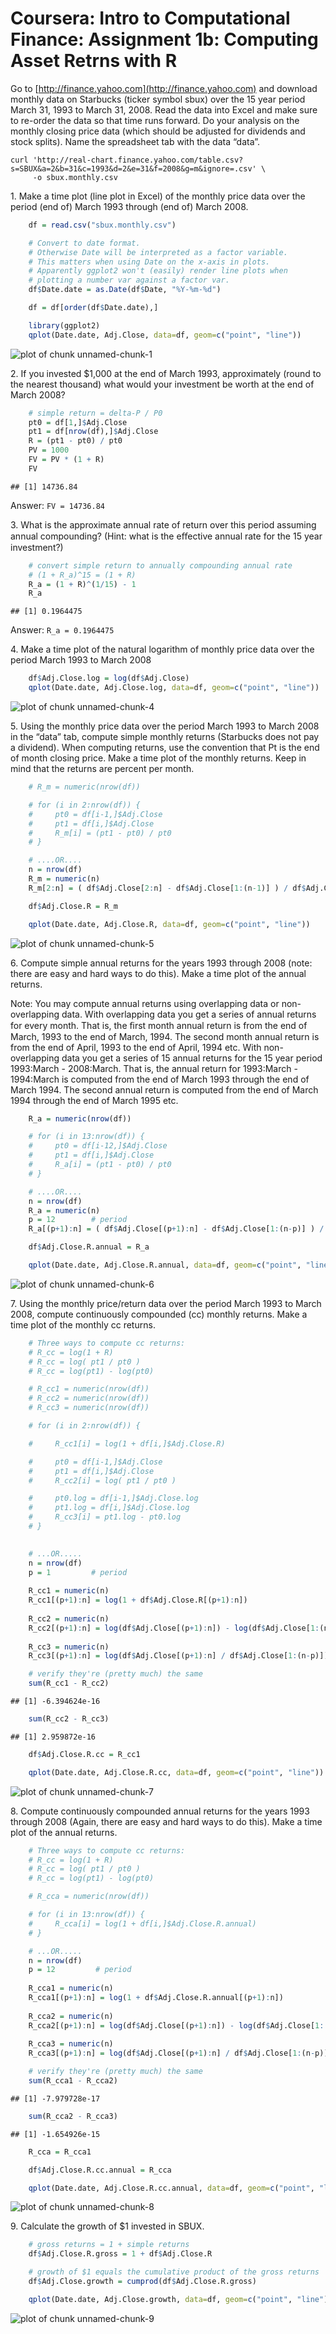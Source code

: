 
# Coursera: Intro to Computational Finance: Assignment 1b: Computing Asset Retrns with R


Go to [http://finance.yahoo.com](http://finance.yahoo.com) and download monthly data on Starbucks (ticker
symbol sbux) over the 15 year period March 31, 1993 to March 31, 2008. Read the
data into Excel and make sure to re-order the data so that time runs forward.
Do your analysis on the monthly closing price data (which should be adjusted
for dividends and stock splits). Name the spreadsheet tab with the data “data”.


    curl 'http://real-chart.finance.yahoo.com/table.csv?s=SBUX&a=2&b=31&c=1993&d=2&e=31&f=2008&g=m&ignore=.csv' \
         -o sbux.monthly.csv


1\. Make a time plot (line plot in Excel) of the monthly price data over the
period (end of) March 1993 through (end of) March 2008.



```r
    df = read.csv("sbux.monthly.csv")

    # Convert to date format.
    # Otherwise Date will be interpreted as a factor variable.
    # This matters when using Date on the x-axis in plots.
    # Apparently ggplot2 won't (easily) render line plots when
    # plotting a number var against a factor var.
    df$Date.date = as.Date(df$Date, "%Y-%m-%d") 

    df = df[order(df$Date.date),] 

    library(ggplot2)
    qplot(Date.date, Adj.Close, data=df, geom=c("point", "line"))
```

![plot of chunk unnamed-chunk-1](figure/unnamed-chunk-1-1.png)


2\. If you invested $1,000 at the end of March 1993, approximately (round to
the nearest thousand) what would your investment be worth at the end of March 2008?



```r
    # simple return = delta-P / P0
    pt0 = df[1,]$Adj.Close
    pt1 = df[nrow(df),]$Adj.Close
    R = (pt1 - pt0) / pt0 
    PV = 1000
    FV = PV * (1 + R)
    FV
```

```
## [1] 14736.84
```
    
Answer: `FV = 14736.84`


3\. What is the approximate annual rate of return over this period assuming
annual compounding? (Hint: what is the eﬀective annual rate for the 15 year
investment?)


```r
    # convert simple return to annually compounding annual rate
    # (1 + R_a)^15 = (1 + R)
    R_a = (1 + R)^(1/15) - 1
    R_a
```

```
## [1] 0.1964475
```

Answer: `R_a = 0.1964475`


4\. Make a time plot of the natural logarithm of monthly price data over the
period March 1993 to March 2008 



```r
    df$Adj.Close.log = log(df$Adj.Close)    
    qplot(Date.date, Adj.Close.log, data=df, geom=c("point", "line"))
```

![plot of chunk unnamed-chunk-4](figure/unnamed-chunk-4-1.png)


5\. Using the monthly price data over the period March 1993 to March 2008 in
the “data” tab, compute simple monthly returns (Starbucks does not pay a
dividend). When computing returns, use the convention that Pt is the
end of month closing price. Make a time plot of the monthly returns. 
Keep in mind that the returns are percent per month.



```r
    # R_m = numeric(nrow(df))

    # for (i in 2:nrow(df)) {
    #     pt0 = df[i-1,]$Adj.Close
    #     pt1 = df[i,]$Adj.Close
    #     R_m[i] = (pt1 - pt0) / pt0
    # }

    # ....OR....
    n = nrow(df)
    R_m = numeric(n)
    R_m[2:n] = ( df$Adj.Close[2:n] - df$Adj.Close[1:(n-1)] ) / df$Adj.Close[1:(n-1)]

    df$Adj.Close.R = R_m

    qplot(Date.date, Adj.Close.R, data=df, geom=c("point", "line"))
```

![plot of chunk unnamed-chunk-5](figure/unnamed-chunk-5-1.png)



6\. Compute simple annual returns for the years 1993 through 2008 (note: there
are easy and hard ways to do this). Make a time plot of the annual returns. 

Note: You may compute annual returns using overlapping data or non-overlapping data. 
With overlapping data you get a series of annual returns for every month. That
is, the ﬁrst month annual return is from the end of March, 1993 to the end of
March, 1994. The second month annual return is from the end of April, 1993 to
the end of April, 1994 etc. With non-overlapping data you get a series of 15
annual returns for the 15 year period 1993:March - 2008:March. That is, the
annual return for 1993:March - 1994:March is computed from the end of March
1993 through the end of March 1994. The second annual return is computed from
the end of March 1994 through the end of March 1995 etc.



```r
    R_a = numeric(nrow(df))

    # for (i in 13:nrow(df)) {
    #     pt0 = df[i-12,]$Adj.Close
    #     pt1 = df[i,]$Adj.Close
    #     R_a[i] = (pt1 - pt0) / pt0
    # }

    # ....OR....
    n = nrow(df)
    R_a = numeric(n)
    p = 12        # period
    R_a[(p+1):n] = ( df$Adj.Close[(p+1):n] - df$Adj.Close[1:(n-p)] ) / df$Adj.Close[1:(n-p)]

    df$Adj.Close.R.annual = R_a

    qplot(Date.date, Adj.Close.R.annual, data=df, geom=c("point", "line"))
```

![plot of chunk unnamed-chunk-6](figure/unnamed-chunk-6-1.png)


7\. Using the monthly price/return data over the period March 1993 to March
2008, compute continuously compounded (cc) monthly returns. Make a time plot 
of the monthly cc returns.


```r
    # Three ways to compute cc returns:
    # R_cc = log(1 + R)
    # R_cc = log( pt1 / pt0 )
    # R_cc = log(pt1) - log(pt0)

    # R_cc1 = numeric(nrow(df))
    # R_cc2 = numeric(nrow(df))
    # R_cc3 = numeric(nrow(df))

    # for (i in 2:nrow(df)) {

    #     R_cc1[i] = log(1 + df[i,]$Adj.Close.R)

    #     pt0 = df[i-1,]$Adj.Close
    #     pt1 = df[i,]$Adj.Close
    #     R_cc2[i] = log( pt1 / pt0 )

    #     pt0.log = df[i-1,]$Adj.Close.log
    #     pt1.log = df[i,]$Adj.Close.log
    #     R_cc3[i] = pt1.log - pt0.log
    # }

    
    # ...OR.....
    n = nrow(df)
    p = 1         # period
    
    R_cc1 = numeric(n)
    R_cc1[(p+1):n] = log(1 + df$Adj.Close.R[(p+1):n])
    
    R_cc2 = numeric(n)
    R_cc2[(p+1):n] = log(df$Adj.Close[(p+1):n]) - log(df$Adj.Close[1:(n-p)])
    
    R_cc3 = numeric(n)
    R_cc3[(p+1):n] = log(df$Adj.Close[(p+1):n] / df$Adj.Close[1:(n-p)])

    # verify they're (pretty much) the same
    sum(R_cc1 - R_cc2)
```

```
## [1] -6.394624e-16
```

```r
    sum(R_cc2 - R_cc3)
```

```
## [1] 2.959872e-16
```

```r
    df$Adj.Close.R.cc = R_cc1

    qplot(Date.date, Adj.Close.R.cc, data=df, geom=c("point", "line"))
```

![plot of chunk unnamed-chunk-7](figure/unnamed-chunk-7-1.png)


8\. Compute continuously compounded annual returns for the years 1993 through
2008 (Again, there are easy and hard ways to do this). Make a time plot of the
annual returns.




```r
    # Three ways to compute cc returns:
    # R_cc = log(1 + R)
    # R_cc = log( pt1 / pt0 )
    # R_cc = log(pt1) - log(pt0)

    # R_cca = numeric(nrow(df))

    # for (i in 13:nrow(df)) {
    #     R_cca[i] = log(1 + df[i,]$Adj.Close.R.annual)
    # }

    # ...OR.....
    n = nrow(df)
    p = 12         # period
    
    R_cca1 = numeric(n)
    R_cca1[(p+1):n] = log(1 + df$Adj.Close.R.annual[(p+1):n])
    
    R_cca2 = numeric(n)
    R_cca2[(p+1):n] = log(df$Adj.Close[(p+1):n]) - log(df$Adj.Close[1:(n-p)])
    
    R_cca3 = numeric(n)
    R_cca3[(p+1):n] = log(df$Adj.Close[(p+1):n] / df$Adj.Close[1:(n-p)])

    # verify they're (pretty much) the same
    sum(R_cca1 - R_cca2)
```

```
## [1] -7.979728e-17
```

```r
    sum(R_cca2 - R_cca3)
```

```
## [1] -1.654926e-15
```

```r
    R_cca = R_cca1

    df$Adj.Close.R.cc.annual = R_cca

    qplot(Date.date, Adj.Close.R.cc.annual, data=df, geom=c("point", "line"))
```

![plot of chunk unnamed-chunk-8](figure/unnamed-chunk-8-1.png)

9\. Calculate the growth of $1 invested in SBUX.



```r
    # gross returns = 1 + simple returns
    df$Adj.Close.R.gross = 1 + df$Adj.Close.R

    # growth of $1 equals the cumulative product of the gross returns
    df$Adj.Close.growth = cumprod(df$Adj.Close.R.gross)

    qplot(Date.date, Adj.Close.growth, data=df, geom=c("point", "line"))
```

![plot of chunk unnamed-chunk-9](figure/unnamed-chunk-9-1.png)

    
    
